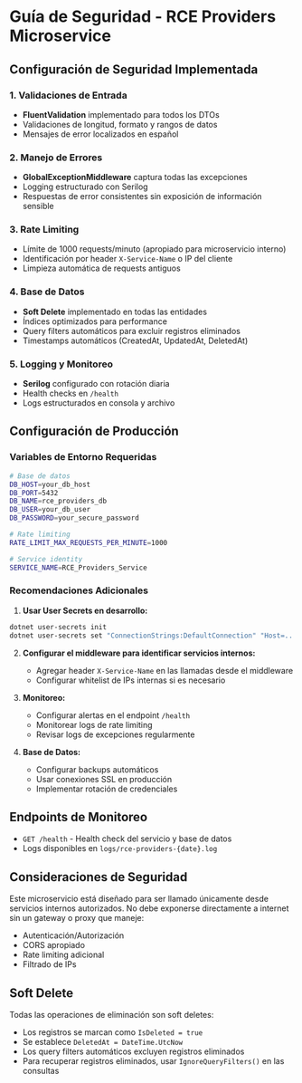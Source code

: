 # Guía de Seguridad - RCE Providers Microservice

## Configuración de Seguridad Implementada

### 1. Validaciones de Entrada
- **FluentValidation** implementado para todos los DTOs
- Validaciones de longitud, formato y rangos de datos
- Mensajes de error localizados en español

### 2. Manejo de Errores
- **GlobalExceptionMiddleware** captura todas las excepciones
- Logging estructurado con Serilog
- Respuestas de error consistentes sin exposición de información sensible

### 3. Rate Limiting
- Límite de 1000 requests/minuto (apropiado para microservicio interno)
- Identificación por header `X-Service-Name` o IP del cliente
- Limpieza automática de requests antiguos

### 4. Base de Datos
- **Soft Delete** implementado en todas las entidades
- Índices optimizados para performance
- Query filters automáticos para excluir registros eliminados
- Timestamps automáticos (CreatedAt, UpdatedAt, DeletedAt)

### 5. Logging y Monitoreo
- **Serilog** configurado con rotación diaria
- Health checks en `/health`
- Logs estructurados en consola y archivo

## Configuración de Producción

### Variables de Entorno Requeridas
```bash
# Base de datos
DB_HOST=your_db_host
DB_PORT=5432
DB_NAME=rce_providers_db
DB_USER=your_db_user
DB_PASSWORD=your_secure_password

# Rate limiting
RATE_LIMIT_MAX_REQUESTS_PER_MINUTE=1000

# Service identity
SERVICE_NAME=RCE_Providers_Service
```

### Recomendaciones Adicionales

1. **Usar User Secrets en desarrollo:**
```bash
dotnet user-secrets init
dotnet user-secrets set "ConnectionStrings:DefaultConnection" "Host=..."
```

2. **Configurar el middleware para identificar servicios internos:**
   - Agregar header `X-Service-Name` en las llamadas desde el middleware
   - Configurar whitelist de IPs internas si es necesario

3. **Monitoreo:**
   - Configurar alertas en el endpoint `/health`
   - Monitorear logs de rate limiting
   - Revisar logs de excepciones regularmente

4. **Base de Datos:**
   - Configurar backups automáticos
   - Usar conexiones SSL en producción
   - Implementar rotación de credenciales

## Endpoints de Monitoreo

- `GET /health` - Health check del servicio y base de datos
- Logs disponibles en `logs/rce-providers-{date}.log`

## Consideraciones de Seguridad

Este microservicio está diseñado para ser llamado únicamente desde servicios internos autorizados. No debe exponerse directamente a internet sin un gateway o proxy que maneje:

- Autenticación/Autorización
- CORS apropiado
- Rate limiting adicional
- Filtrado de IPs

## Soft Delete

Todas las operaciones de eliminación son soft deletes:
- Los registros se marcan como `IsDeleted = true`
- Se establece `DeletedAt = DateTime.UtcNow`
- Los query filters automáticos excluyen registros eliminados
- Para recuperar registros eliminados, usar `IgnoreQueryFilters()` en las consultas